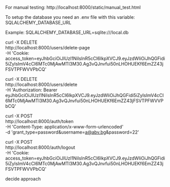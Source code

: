 For manual testing:
http://localhost:8000/static/manual_test.html

To setup the database you need an .env file with this variable:
SQLALCHEMY_DATABASE_URL

Example:
SQLALCHEMY_DATABASE_URL=sqlite:///local.db






curl -X DELETE \
  http://localhost:8000/users/delete-page \
  -H 'Cookie: access_token=eyJhbGciOiJIUzI1NiIsInR5cCI6IkpXVCJ9.eyJzdWIiOiJhQGFidi5iZyIsImV4cCI6MTc0MjAwMTI3M30.Ag3vQJnvfui50nLHOHUEKf6EmZZ43jFSVTPFWVVPbCQ'


curl -X DELETE \
  http://localhost:8000/users/delete \
  -H 'Authorization: Bearer eyJhbGciOiJIUzI1NiIsInR5cCI6IkpXVCJ9.eyJzdWIiOiJhQGFidi5iZyIsImV4cCI6MTc0MjAwMTI3M30.Ag3vQJnvfui50nLHOHUEKf6EmZZ43jFSVTPFWVVPbCQ'



curl -X POST \
  http://localhost:8000/auth/token \
  -H 'Content-Type: application/x-www-form-urlencoded' \
  -d 'grant_type=password&username=a@abv.bg&password=22'



curl -X POST \
  http://localhost:8000/auth/logout \
  -H 'Cookie: access_token=eyJhbGciOiJIUzI1NiIsInR5cCI6IkpXVCJ9.eyJzdWIiOiJhQGFidi5iZyIsImV4cCI6MTc0MjAwMTI3M30.Ag3vQJnvfui50nLHOHUEKf6EmZZ43jFSVTPFWVVPbCQ'


decide approach